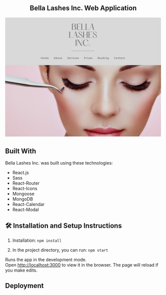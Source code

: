 <h2 align="center">
Bella Lashes Inc. Web Application <br/>
</h2>

<div align="center">
<img src="./main-img.jpg" alt="demo"/>
</div>

## Built With

Bella Lashes Inc. was built using these technologies:

- React.js
- Sass
- React-Router
- React-Icons
- Mongoose
- MongoDB
- React-Calendar
- React-Modal

## 🛠 Installation and Setup Instructions

1. Installation: `npm install`

2. In the project directory, you can run: `npm start`

Runs the app in the development mode.\
Open [http://localhost:3000](http://localhost:3000) to view it in the browser.
The page will reload if you make edits.

## Deployment 
